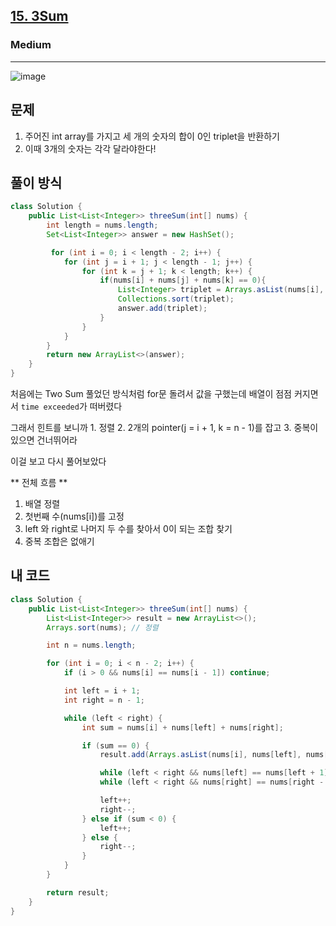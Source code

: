 <h2><a href="https://leetcode.com/problems/3sum">15. 3Sum</a></h2><h3>Medium</h3><hr>

![image](https://github.com/user-attachments/assets/912d8e04-c572-4e63-babc-a475dca8d094)

## 문제
1. 주어진 int array를 가지고 세 개의 숫자의 합이 0인 triplet을 반환하기
2. 이때 3개의 숫자는 각각 달라야한다!
   
## 풀이 방식
```java
class Solution {
    public List<List<Integer>> threeSum(int[] nums) {
        int length = nums.length;
        Set<List<Integer>> answer = new HashSet();

         for (int i = 0; i < length - 2; i++) {
            for (int j = i + 1; j < length - 1; j++) {
                for (int k = j + 1; k < length; k++) {
                    if(nums[i] + nums[j] + nums[k] == 0){
                        List<Integer> triplet = Arrays.asList(nums[i], nums[j], nums[k]);
                        Collections.sort(triplet);
                        answer.add(triplet);
                    }
                }
            }
        }
        return new ArrayList<>(answer); 
    }
}
```
처음에는 Two Sum 풀었던 방식처럼 for문 돌려서 값을 구했는데 배열이 점점 커지면서 `time exceeded`가 떠버렸다

그래서 힌트를 보니까 1. 정렬 2. 2개의 pointer(j = i + 1, k = n - 1)를 잡고 3. 중복이 있으면 건너뛰어라

이걸 보고 다시 풀어보았다

** 전체 흐름 **
1. 배열 정렬
2. 첫번째 수(nums[i])를 고정
3. left 와 right로 나머지 두 수를 찾아서 0이 되는 조합 찾기
4. 중복 조합은 없애기

## 내 코드
```java
class Solution {
    public List<List<Integer>> threeSum(int[] nums) {
        List<List<Integer>> result = new ArrayList<>();
        Arrays.sort(nums); // 정렬

        int n = nums.length;

        for (int i = 0; i < n - 2; i++) {
            if (i > 0 && nums[i] == nums[i - 1]) continue;

            int left = i + 1;
            int right = n - 1;

            while (left < right) {
                int sum = nums[i] + nums[left] + nums[right];

                if (sum == 0) {
                    result.add(Arrays.asList(nums[i], nums[left], nums[right]));

                    while (left < right && nums[left] == nums[left + 1]) left++;
                    while (left < right && nums[right] == nums[right - 1]) right--;

                    left++;
                    right--;
                } else if (sum < 0) {
                    left++; 
                } else {
                    right--;
                }
            }
        }

        return result;
    }
}

```
